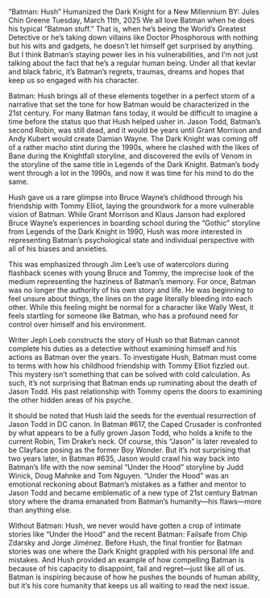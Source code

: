 “Batman: Hush” Humanized the Dark Knight for a New Millennium
BY: Jules Chin Greene
Tuesday, March 11th, 2025
We all love Batman when he does his typical “Batman stuff.” That is, when he’s being the World’s Greatest Detective or he’s taking down villains like Doctor Phosphorous with nothing but his wits and gadgets, he doesn’t let himself get surprised by anything. But I think Batman’s staying power lies in his vulnerabilities, and I’m not just talking about the fact that he’s a regular human being. Under all that kevlar and black fabric, it’s Batman’s regrets, traumas, dreams and hopes that keep us so engaged with his character.

Batman: Hush brings all of these elements together in a perfect storm of a narrative that set the tone for how Batman would be characterized in the 21st century. For many Batman fans today, it would be difficult to imagine a time before the status quo that Hush helped usher in. Jason Todd, Batman’s second Robin, was still dead, and it would be years until Grant Morrison and Andy Kubert would create Damian Wayne. The Dark Knight was coming off of a rather macho stint during the 1990s, where he clashed with the likes of Bane during the Knightfall storyline, and discovered the evils of Venom in the storyline of the same title in Legends of the Dark Knight. Batman’s body went through a lot in the 1990s, and now it was time for his mind to do the same.


Hush gave us a rare glimpse into Bruce Wayne’s childhood through his friendship with Tommy Elliot, laying the groundwork for a more vulnerable vision of Batman. While Grant Morrison and Klaus Janson had explored Bruce Wayne’s experiences in boarding school during the “Gothic” storyline from Legends of the Dark Knight in 1990, Hush was more interested in representing Batman’s psychological state and individual perspective with all of his biases and anxieties.

This was emphasized through Jim Lee’s use of watercolors during flashback scenes with young Bruce and Tommy, the imprecise look of the medium representing the haziness of Batman’s memory. For once, Batman was no longer the authority of his own story and life. He was beginning to feel unsure about things, the lines on the page literally bleeding into each other. While this feeling might be normal for a character like Wally West, it feels startling for someone like Batman, who has a profound need for control over himself and his environment.


Writer Jeph Loeb constructs the story of Hush so that Batman cannot complete his duties as a detective without examining himself and his actions as Batman over the years. To investigate Hush, Batman must come to terms with how his childhood friendship with Tommy Elliot fizzled out. This mystery isn’t something that can be solved with cold calculation. As such, it’s not surprising that Batman ends up ruminating about the death of Jason Todd. His past relationship with Tommy opens the doors to examining the other hidden areas of his psyche.

It should be noted that Hush laid the seeds for the eventual resurrection of Jason Todd in DC canon. In Batman #617, the Caped Crusader is confronted by what appears to be a fully grown Jason Todd, who holds a knife to the current Robin, Tim Drake’s neck. Of course, this “Jason” is later revealed to be Clayface posing as the former Boy Wonder. But it’s not surprising that two years later, in Batman #635, Jason would crawl his way back into Batman’s life with the now seminal “Under the Hood” storyline by Judd Winick, Doug Mahnke and Tom Nguyen. “Under the Hood” was an emotional reckoning about Batman’s mistakes as a father and mentor to Jason Todd and became emblematic of a new type of 21st century Batman story where the drama emanated from Batman’s humanity—his flaws—more than anything else.


Without Batman: Hush, we never would have gotten a crop of intimate stories like “Under the Hood” and the recent Batman: Failsafe from Chip Zdarsky and Jorge Jiménez. Before Hush, the final frontier for Batman stories was one where the Dark Knight grappled with his personal life and mistakes. And Hush provided an example of how compelling Batman is because of his capacity to disappoint, fail and regret—just like all of us. Batman is inspiring because of how he pushes the bounds of human ability, but it’s his core humanity that keeps us all waiting to read the next issue.
